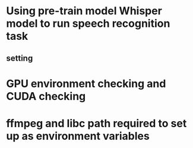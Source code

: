 # Using pre-train model Whisper model to run speech recognition task
## setting
# GPU environment checking and CUDA checking
# ffmpeg and libc path required to set up as environment variables
